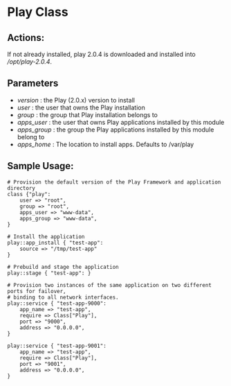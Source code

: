 Play Class
==========

Actions:
--------
If not already installed, play 2.0.4 is downloaded and installed into _/opt/play-2.0.4_. 

Parameters
----------

* *version* : the Play (2.0.x) version to install
* *user* : the user that owns the Play installation
* *group* : the group that Play installation belongs to
* *apps_user* : the user that owns Play applications installed by this module
* *apps_group* : the group the Play applications installed by this module belong to
* *apps_home* : The location to install apps. Defaults to /var/play

Sample Usage:
-------------

	# Provision the default version of the Play Framework and application directory 
	class {"play":
		user => "root",
		group => "root",
		apps_user => "www-data",
		apps_group => "www-data",
	}
	
	# Install the application
	play::app_install { "test-app":
		source => "/tmp/test-app"
	}
	
	# Prebuild and stage the application
	play::stage { "test-app": }
	
	# Provision two instances of the same application on two different ports for failover,
	# binding to all network interfaces.
	play::service { "test-app-9000":
		app_name => "test-app",
		require => Class["Play"],
		port => "9000",
		address => "0.0.0.0",
	}
	
	play::service { "test-app-9001":
		app_name => "test-app",
		require => Class["Play"],
		port => "9001",
		address => "0.0.0.0",
	}
